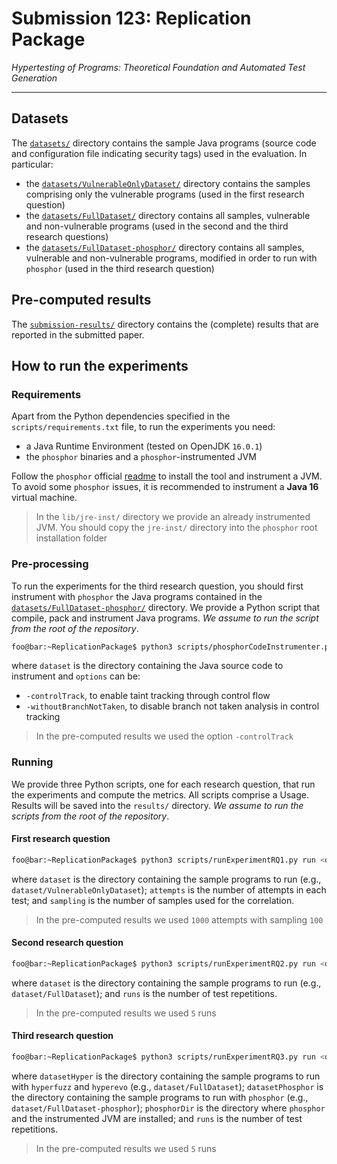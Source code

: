 # Submission 123: Replication Package
*Hypertesting of Programs: Theoretical Foundation and Automated Test Generation*

---

## Datasets
The [`datasets/`](/datasets) directory contains the sample Java programs (source code and configuration file indicating security tags) used in the evaluation. In particular:
- the [`datasets/VulnerableOnlyDataset/`](/datasets/VulnerableOnlyDataset) directory contains the samples comprising only the vulnerable programs (used in the first research question)
- the [`datasets/FullDataset/`](/datasets/FullDataset) directory contains all samples, vulnerable and non-vulnerable programs (used in the second and the third research questions)
- the [`datasets/FullDataset-phosphor/`](/datasets/FullDataset) directory contains all samples, vulnerable and non-vulnerable programs, modified in order to run with `phosphor` (used in the third research question)

## Pre-computed results
The [`submission-results/`](/submission-results) directory contains the (complete) results that are reported in the submitted paper.

## How to run the experiments

### Requirements
Apart from the Python dependencies specified in the `scripts/requirements.txt` file, to run the experiments you need:
- a Java Runtime Environment (tested on OpenJDK `16.0.1`)
- the `phosphor` binaries and a `phosphor`-instrumented JVM

Follow the `phosphor` official [readme](https://github.com/gmu-swe/phosphor) to install the tool and instrument a JVM. To avoid some `phosphor` issues, it is recommended to instrument a **Java 16** virtual machine.
> In the `lib/jre-inst/` directory we provide an already instrumented JVM. You should copy the `jre-inst/` directory into the `phosphor` root installation folder

### Pre-processing
To run the experiments for the third research question, you should first instrument with `phosphor` the Java programs contained in the [`datasets/FullDataset-phosphor/`](/datasets/FullDataset) directory. We provide a Python script that compile, pack and instrument Java programs. *We assume to run the script from the root of the repository*.
```bash
foo@bar:~ReplicationPackage$ python3 scripts/phosphorCodeInstrumenter.py <datasetDir> [<options>]
```
where `dataset` is the directory containing the Java source code to instrument and `options` can be:
-	`-controlTrack`, to enable taint tracking through control flow
- `-withoutBranchNotTaken`,	to disable branch not taken analysis in control tracking

> In the pre-computed results we used the option `-controlTrack`

### Running
We provide three Python scripts, one for each research question, that run the experiments and compute the metrics. All scripts comprise a Usage. Results will be saved into the `results/` directory. *We assume to run the scripts from the root of the repository*.

#### First research question
```bash
foo@bar:~ReplicationPackage$ python3 scripts/runExperimentRQ1.py run <dataset> <attempts> <sampling>
```
where `dataset` is the directory containing the sample programs to run (e.g., `dataset/VulnerableOnlyDataset`); `attempts` is the number of attempts in each test; and `sampling` is the number of samples used for the correlation.
> In the pre-computed results we used `1000` attempts with sampling `100`

#### Second research question
```bash
foo@bar:~ReplicationPackage$ python3 scripts/runExperimentRQ2.py run <dataset> <runs>
```
where `dataset` is the directory containing the sample programs to run (e.g., `dataset/FullDataset`); and `runs` is the number of test repetitions.
> In the pre-computed results we used `5` runs

#### Third research question
```bash
foo@bar:~ReplicationPackage$ python3 scripts/runExperimentRQ3.py run <datasetHyper> <datasetPhosphor> <phosphorDir> <runs>
```
where `datasetHyper` is the directory containing the sample programs to run with `hyperfuzz` and `hyperevo` (e.g., `dataset/FullDataset`); `datasetPhosphor` is the directory containing the sample programs to run with `phosphor` (e.g., `dataset/FullDataset-phosphor`); `phosphorDir` is the directory where `phosphor` and the instrumented JVM are installed; and `runs` is the number of test repetitions.
> In the pre-computed results we used `5` runs
